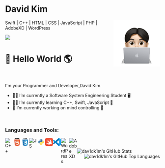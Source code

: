 # David Kim

<img src="https://github.com/dav1dk1m/dav1dk1m/blob/main/Image.png" width="30%" align="right">

Swift | C++ |  HTML  |  CSS  |  JavaScript | PHP | AdobeXD | WordPress

![](https://komarev.com/ghpvc/?username=dav1dk1m&color=brightgreen&label=PROFILE+VIEWS)



# :wave: Hello World :earth_americas:
<br>

I'm your Programmer and Developer,David Kim.
- 👨‍🎓 I’m currently a Software System Engineering Student 🖥️
- :man_technologist: I’m currently learning C++, Swift, JavaScript 📱
- :telescope: I’m currently working on mind controlling 🙏




<br />

### Languages and Tools:
<img align="left" alt="C++" width="26px" src="https://user-images.githubusercontent.com/36246244/165026150-d4ef120d-d1f4-4801-8f84-b447d5ba62b2.png" />
<img align="left" alt="HTML5" width="26px" src="https://raw.githubusercontent.com/github/explore/80688e429a7d4ef2fca1e82350fe8e3517d3494d/topics/html/html.png" />
<img align="left" alt="CSS3" width="26px" src="https://raw.githubusercontent.com/github/explore/80688e429a7d4ef2fca1e82350fe8e3517d3494d/topics/css/css.png" />
<img align="left" alt="JS" width="26px" src="https://user-images.githubusercontent.com/36246244/165026361-29543f0c-2287-453a-9f9a-bdaf2f996b25.png" />
<img align="left" alt="python" width="26px" src="https://raw.githubusercontent.com/github/explore/80688e429a7d4ef2fca1e82350fe8e3517d3494d/topics/python/python.png" />
<img align="left" alt="swift" width="26px" src="https://raw.githubusercontent.com/github/explore/80688e429a7d4ef2fca1e82350fe8e3517d3494d/topics/swift/swift.png" />
<img align="left" alt="Visual Studio Code" width="26px" src="https://raw.githubusercontent.com/github/explore/80688e429a7d4ef2fca1e82350fe8e3517d3494d/topics/visual-studio-code/visual-studio-code.png" />
<img align="left" alt="WordPress" width="26px" src="https://user-images.githubusercontent.com/36246244/159821794-b6d1dcfa-d159-49ba-aa7b-f83c2403bc51.png" />
<img align="left" alt="Adobe XD" width="26px" src= "https://user-images.githubusercontent.com/36246244/159821616-a4ac96a8-2051-4f25-9ea0-0fd08713d6cf.png" />




<br />
<br />


<img align="left" alt="dav1dk1m's GitHub Stats" src="https://github-readme-stats.vercel.app/api?username=dav1dk1m&show_icons=true&hide_border=true" />
<img align="right" alt="dav1dk1m's GitHub Top Languages" src="https://github-readme-stats.vercel.app/api/top-langs/?username=dav1dk1m" />







